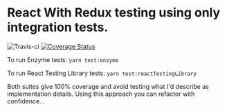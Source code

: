 # React With Redux testing using only integration tests.

![Travis-ci](https://travis-ci.org/rbrtsmith/react-tdd.svg?branch=master) [![Coverage Status](https://coveralls.io/repos/github/rbrtsmith/react-tdd/badge.svg?branch=master)](https://coveralls.io/github/rbrtsmith/react-tdd?branch=master)

To run Enzyme tests:
`yarn test:enzyme`

To run React Testing Library tests:
`yarn test:reactTestingLibrary`

Both suites give 100% coverage and avoid testing what I'd describe as implementation details.  Using this approach you can refactor with confidence.
.
